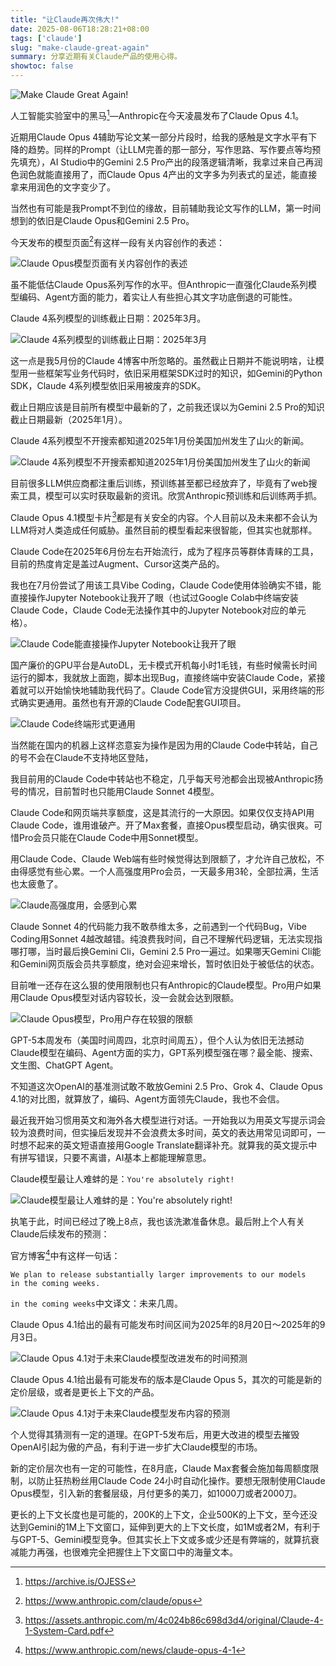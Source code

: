 ```yaml
---
title: "让Claude再次伟大!"
date: 2025-08-06T18:28:21+08:00
tags: ['claude']
slug: "make-claude-great-again"
summary: 分享近期有关Claude产品的使用心得。
showtoc: false
---
```


![Make Claude Great Again!](https://cdn.sa.net/2025/08/06/76IRckCSMdUpXFt.webp)

人工智能实验室中的黑马[^1]—Anthropic在今天凌晨发布了Claude Opus 4.1。

近期用Claude Opus 4辅助写论文某一部分片段时，给我的感触是文字水平有下降的趋势。同样的Prompt（让LLM完善的那一部分，写作思路、写作要点等均预先填充），AI Studio中的Gemini 2.5 Pro产出的段落逻辑清晰，我拿过来自己再润色润色就能直接用了，而Claude Opus 4产出的文字多为列表式的呈述，能直接拿来用润色的文字变少了。

当然也有可能是我Prompt不到位的缘故，目前辅助我论文写作的LLM，第一时间想到的依旧是Claude Opus和Gemini 2.5 Pro。

今天发布的模型页面[^2]有这样一段有关内容创作的表述：

![Claude Opus模型页面有关内容创作的表述](https://cdn.sa.net/2025/08/06/3NsC1ap9ijXgGUE.webp)

虽不能低估Claude Opus系列写作的水平。但Anthropic一直强化Claude系列模型编码、Agent方面的能力，着实让人有些担心其文字功底倒退的可能性。

Claude 4系列模型的训练截止日期：2025年3月。

![Claude 4系列模型的训练截止日期：2025年3月](https://cdn.sa.net/2025/08/06/a97kbLCGx6d3YtW.webp)

这一点是我5月份的Claude 4博客中所忽略的。虽然截止日期并不能说明啥，让模型用一些框架写业务代码时，依旧采用框架SDK过时的知识，如Gemini的Python SDK，Claude 4系列模型依旧采用被废弃的SDK。

截止日期应该是目前所有模型中最新的了，之前我还误以为Gemini 2.5 Pro的知识截止日期最新（2025年1月）。

Claude 4系列模型不开搜索都知道2025年1月份美国加州发生了山火的新闻。

![Claude 4系列模型不开搜索都知道2025年1月份美国加州发生了山火的新闻](https://cdn.sa.net/2025/08/06/XSfng6MixNuaZ32.webp)

目前很多LLM供应商都注重后训练，预训练甚至都已经放弃了，毕竟有了web搜索工具，模型可以实时获取最新的资讯。欣赏Anthropic预训练和后训练两手抓。

Claude Opus 4.1模型卡片[^3]都是有关安全的内容。个人目前以及未来都不会认为LLM将对人类造成任何威胁。虽然目前的模型看起来很智能，但其实也就那样。

Claude Code在2025年6月份左右开始流行，成为了程序员等群体青睐的工具，目前的热度肯定是盖过Augment、Cursor这类产品的。

我也在7月份尝试了用该工具Vibe Coding，Claude Code使用体验确实不错，能直接操作Jupyter Notebook让我开了眼（也试过Google Colab中终端安装Claude Code，Claude Code无法操作其中的Jupyter Notebook对应的单元格）。

![Claude Code能直接操作Jupyter Notebook让我开了眼](https://cdn.sa.net/2025/08/06/1kAgv2K6acBG7Eb.webp)

国产廉价的GPU平台是AutoDL，无卡模式开机每小时1毛钱，有些时候需长时间运行的脚本，我就放上面跑，脚本出现Bug，直接终端中安装Claude Code，紧接着就可以开始愉快地辅助我代码了。Claude Code官方没提供GUI，采用终端的形式确实更通用。虽然也有开源的Claude Code配套GUI项目。

![Claude Code终端形式更通用](https://cdn.sa.net/2025/08/06/2GWMlhQBzVTengj.webp)

当然能在国内的机器上这样恣意妄为操作是因为用的Claude Code中转站，自己的号不会在Claude不支持地区登陆，

我目前用的Claude Code中转站也不稳定，几乎每天号池都会出现被Anthropic扬号的情况，目前暂时也只能用Claude Sonnet 4模型。

Claude Code和网页端共享额度，这是其流行的一大原因。如果仅仅支持API用Claude Code，谁用谁破产。开了Max套餐，直接Opus模型启动，确实很爽。可惜Pro会员只能在Claude Code中用Sonnet模型。

用Claude Code、Claude Web端有些时候觉得达到限额了，才允许自己放松，不由得感觉有些心累。一个人高强度用Pro会员，一天最多用3轮，全部拉满，生活也太疲惫了。

![Claude高强度用，会感到心累](https://cdn.sa.net/2025/08/06/8axHdiyoLQv1gUw.webp)

Claude Sonnet 4的代码能力我不敢恭维太多，之前遇到一个代码Bug，Vibe Coding用Sonnet 4越改越错。纯浪费我时间，自己不理解代码逻辑，无法实现指哪打哪，当时最后换Gemini Cli，Gemini 2.5 Pro一遍过。如果哪天Gemini Cli能和Gemini网页版会员共享额度，绝对会迎来增长，暂时依旧处于被低估的状态。

目前唯一还存在这么狠的使用限制也只有Anthropic的Claude模型。Pro用户如果用Claude Opus模型对话内容较长，没一会就会达到限额。

![Claude Opus模型，Pro用户存在较狠的限额](https://cdn.sa.net/2025/08/06/pmCY9QxakywF2Jr.webp)

GPT-5本周发布（美国时间周四，北京时间周五），但个人认为依旧无法撼动Claude模型在编码、Agent方面的实力，GPT系列模型强在哪？最全能、搜索、文生图、ChatGPT Agent。

不知道这次OpenAI的基准测试敢不敢放Gemini 2.5 Pro、Grok 4、Claude Opus 4.1的对比图，就算放了，编码、Agent方面领先Claude，我也不会信。

最近我开始习惯用英文和海外各大模型进行对话。一开始我以为用英文写提示词会较为浪费时间，但实操后发现并不会浪费太多时间，英文的表达用常见词即可，一时想不起来的英文短语直接用Google Translate翻译补充。就算我的英文提示中有拼写错误，只要不离谱，AI基本上都能理解意思。

Claude模型最让人难蚌的是：`You're absolutely right!`

![Claude模型最让人难蚌的是：You're absolutely right!](https://cdn.sa.net/2025/08/06/jrRnxy47cmPJ1Fk.webp)

执笔于此，时间已经过了晚上8点，我也该洗漱准备休息。最后附上个人有关Claude后续发布的预测：

官方博客[^4]中有这样一句话：

```
We plan to release substantially larger improvements to our models 
in the coming weeks.
```

`in the coming weeks`中文译文：未来几周。

Claude Opus 4.1给出的最有可能发布时间区间为2025年的8月20日～2025年的9月3日。

![Claude Opus 4.1对于未来Claude模型改进发布的时间预测](https://cdn.sa.net/2025/08/06/h2StNToMp4bwsy1.webp)

Claude Opus 4.1给出最有可能发布的版本是Claude Opus 5，其次的可能是新的定价层级，或者是更长上下文的产品。

![Claude Opus 4.1对于未来Claude模型发布内容的预测](https://cdn.sa.net/2025/08/06/XdK89fVZEWxclNG.webp)

个人觉得其猜测有一定的道理。在GPT-5发布后，用更大改进的模型去摧毁OpenAI引起为傲的产品，有利于进一步扩大Claude模型的市场。

新的定价层次也有一定的可能性，在8月底，Claude Max套餐会施加每周额度限制，以防止狂热粉丝用Claude Code 24小时自动化操作。要想无限制使用Claude Opus模型，引入新的套餐层级，月付更多的美刀，如1000刀或者2000刀。

更长的上下文长度也是可能的，200K的上下文，企业500K的上下文，至今还没达到Gemini的1M上下文窗口，延伸到更大的上下文长度，如1M或者2M，有利于与GPT-5、Gemini模型竞争。但其实长上下文或多或少还是有弊端的，就算抗衰减能力再强，也很难完全把握住上下文窗口中的海量文本。

[^1]: https://archive.is/OJESS

[^2]: https://www.anthropic.com/claude/opus

[^3]: https://assets.anthropic.com/m/4c024b86c698d3d4/original/Claude-4-1-System-Card.pdf

[^4]: https://www.anthropic.com/news/claude-opus-4-1